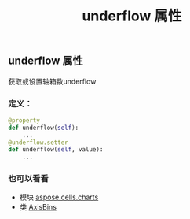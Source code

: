 ﻿---
title: underflow 属性
second_title: Aspose.Cells for Python via .NET API 参考文献
description:
type: docs
weight: 90
url: /zh/python-net/aspose.cells.charts/axisbins/underflow/
is_root: false
---
## underflow 属性

获取或设置轴箱数underflow
### 定义：
```python
@property
def underflow(self):
    ...
@underflow.setter
def underflow(self, value):
    ...
```

### 也可以看看
* 模块 [aspose.cells.charts](../../)
* 类 [AxisBins](/cells/zh/python-net/aspose.cells.charts/axisbins)
